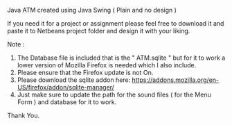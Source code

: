 Java ATM created using Java Swing ( Plain and no design )

If you need it for a project or assignment please feel free to download it and paste it to Netbeans project folder and design it with your liking. 



Note : 

1. The Database file is included that is the " ATM.sqlite " but for it to work a lower version of Mozilla Firefox is needed which I also include.
2. Please ensure that the Firefox update is not On.
3. Please download the sqlite addon here:   https://addons.mozilla.org/en-US/firefox/addon/sqlite-manager/   
4. Just make sure to update the path for the sound files ( for the Menu Form )  and database for it to work. 
     

Thank You. 

  

